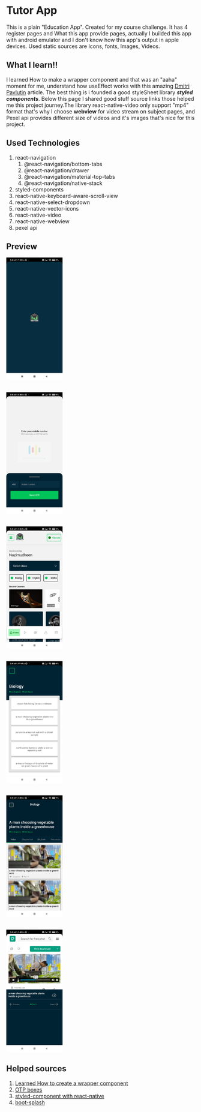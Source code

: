 # Tutor App
This is a plain "Education App". Created for my course challenge. It has 4 register pages and What this app provide pages, actually I builded this app with android emulator and I don't know how this app's output in apple devices. Used static sources are Icons, fonts, Images, Videos.

## What I learn!!
I learned How to make a wrapper component and that was an "aaha" moment for me, understand how useEffect works with this amazing [Dmitri Pavlutin](https://dmitripavlutin.com/react-useeffect-explanation/) article.
The best thing is i founded a good styleSheet library ***styled components***. Below this page I shared good stuff source links those helped me this project journey.The library react-native-video only support "mp4" format that's why I choose **webview** for video stream on subject pages, and Pexel api provides different size of videos and it's images that's nice for this project.

## Used Technologies
1. react-navigation
   1. @react-navigation/bottom-tabs
   2. @react-navigation/drawer
   3. @react-navigation/material-top-tabs
   4. @react-navigation/native-stack
2. styled-components
3. react-native-keyboard-aware-scroll-view
4. react-native-select-dropdown
5. react-native-vector-icons
6. react-native-video
7. react-native-webview
8. pexel api

## Preview
<img src="./src/Assets/Preview/preview_1.jpg" width="150">
<div style="margin-top: 30px;"/>
<img src="./src/Assets/Preview/preview_2.jpg" width="150">
<div style="margin-top: 30px;"/>
<img src="./src/Assets/Preview/preview_3.jpg" width="150">
<div style="margin-top: 30px;"/>
<img src="./src/Assets/Preview/preview_4.jpg" width="150">
<div style="margin-top: 30px;"/>
<img src="./src/Assets/Preview/preview_5.jpg" width="150">
<div style="margin-top: 30px;"/>
<img src="./src/Assets/Preview/preview_6.jpg" width="150">


## Helped sources
1. [Learned How to create a wrapper component](https://www.digitalocean.com/community/tutorials/how-to-create-wrapper-components-in-react-with-props)
2. [OTP boxes](https://blog.logrocket.com/creating-split-otp-input-fields-react-native/)
3. [styled-component with react-native](https://blog.logrocket.com/how-to-use-styled-components-with-react-native/)
4. [boot-splash](https://www.javatpoint.com/react-native-splash-screen)
